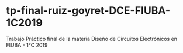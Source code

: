 # tp-final-ruiz-goyret-DCE-FIUBA-1C2019
Trabajo Práctico final de la materia Diseño de Circuitos Electrónicos en FIUBA - 1°C 2019
